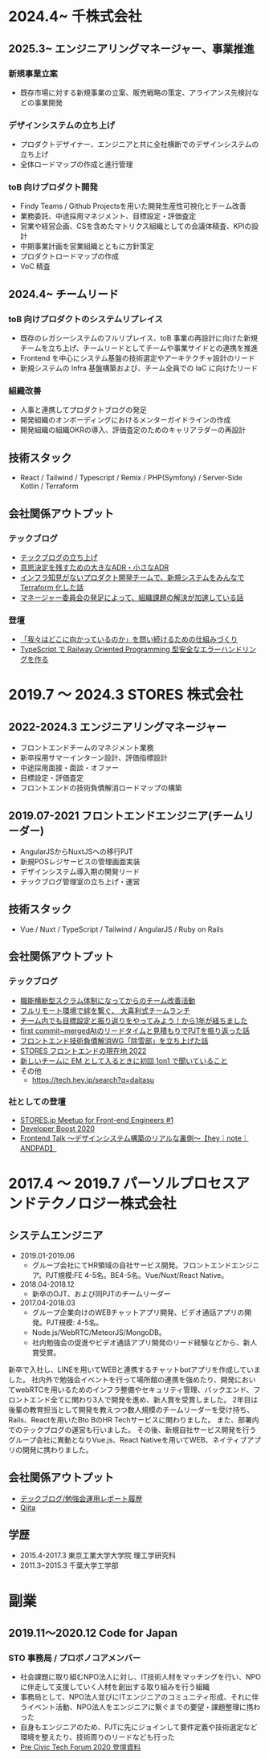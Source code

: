 # 2024.4~ 千株式会社
## 2025.3~ エンジニアリングマネージャー、事業推進
### 新規事業立案
- 既存市場に対する新規事業の立案、販売戦略の策定、アライアンス先検討などの事業開発

### デザインシステムの立ち上げ
- プロダクトデザイナー、エンジニアと共に全社横断でのデザインシステムの立ち上げ
- 全体ロードマップの作成と進行管理

### toB 向けプロダクト開発
- Findy Teams / Github Projectsを用いた開発生産性可視化とチーム改善
- 業務委託、中途採用マネジメント、目標設定・評価査定
- 営業や経営企画、CSを含めたマトリクス組織としての会議体精査、KPIの設計
- 中期事業計画を営業組織とともに方針策定
- プロダクトロードマップの作成
- VoC 精査
 
## 2024.4~ チームリード
### toB 向けプロダクトのシステムリプレイス
- 既存のレガシーシステムのフルリプレイス、toB 事業の再設計に向けた新規チームを立ち上げ、チームリードとしてチームや事業サイドとの連携を推進
- Frontend を中心にシステム基盤の技術選定やアーキテクチャ設計のリード
- 新規システムの Infra 基盤構築および、チーム全員での IaC に向けたリード

### 組織改善
- 人事と連携してプロダクトブログの発足
- 開発組織のオンボーディングにおけるメンターガイドラインの作成
- 開発組織の組織OKRの導入、評価査定のためのキャリアラダーの再設計

## 技術スタック
- React / Tailwind / Typescript / Remix / PHP(Symfony) / Server-Side Kotlin / Terraform

## 会社関係アウトプット
### テックブログ
- [テックブログの立ち上げ](https://productblog.sencorp.co.jp/entry/2024/11/27/153241)
- [意思決定を残すための大きなADR・小さなADR](https://productblog.sencorp.co.jp/entry/2024/12/05/134904)
- [インフラ知見がないプロダクト開発チームで、新規システムをみんなでTerraform 化した話](https://productblog.sencorp.co.jp/entry/2024/12/18/155512)
- [マネージャー委員会の発足によって、組織課題の解決が加速している話](https://productblog.sencorp.co.jp/entry/2025/04/07/165118)

### 登壇
- [「我々はどこに向かっているのか」を問い続けるための仕組みづくり](https://speakerdeck.com/daitasu/establishing-a-system-for-continuous-inquiry-about-where-we-are)
- [TypeScript で Railway Oriented Programming 型安全なエラーハンドリングを作る](https://speakerdeck.com/daitasu/typescript-de-railway-oriented-programming-xing-an-quan-naerahandoringuwozuo-ru)

# 2019.7 〜 2024.3 STORES 株式会社
## 2022-2024.3 エンジニアリングマネージャー
- フロントエンドチームのマネジメント業務
- 新卒採用サマーインターン設計、評価指標設計
- 中途採用面接・面談・オファー
- 目標設定・評価査定
- フロントエンドの技術負債解消ロードマップの構築

## 2019.07-2021 フロントエンドエンジニア(チームリーダー)
- AngularJSからNuxtJSへの移行PJT
- 新規POSレジサービスの管理画面実装
- デザインシステム導入期の開発リード
- テックブログ管理室の立ち上げ・運営

## 技術スタック
- Vue / Nuxt / TypeScript / Tailwind / AngularJS / Ruby on Rails

## 会社関係アウトプット
### テックブログ
- [職能横断型スクラム体制になってからのチーム改善活動](https://product.st.inc/entry/2020/10/05/110022)
- [フルリモート環境で絆を繋ぐ、 大喜利式チームランチ](https://product.st.inc/entry/2020/12/06/231435)
- [チーム内でも目標設定と振り返りをやってみよう！から1年が経ちました](https://product.st.inc/entry/2020/12/06/231435)
- [first commit~mergedAtのリードタイムと見積もりでPJTを振り返った話](https://product.st.inc/entry/2021/12/14/134139)
- [フロントエンド技術負債解消WG「除雪部」を立ち上げた話](https://product.st.inc/entry/2022/08/02/124056)
- [STORES フロントエンドの現在地 2022](https://product.st.inc/entry/2022/12/08/151734)
- [新しいチームに EM として入るときに初回 1on1 で聞いていること](https://product.st.inc/entry/2023/10/25/112158)
- その他
   - https://tech.hey.jp/search?q=daitasu

### 社としての登壇
- [STORES.jp Meetup for Front-end Engineers #1](https://hey.connpass.com/event/143246)
- [Developer Boost 2020](https://event.shoeisha.jp/devboost/20201212/session/2987)
-  [Frontend Talk 〜デザインシステム構築のリアルな裏側〜【hey｜note｜ANDPAD】](https://andpad.connpass.com/event/238368/)

# 2017.4 〜 2019.7 パーソルプロセスアンドテクノロジー株式会社
## システムエンジニア
- 2019.01-2019.06
  - グループ会社にてHR領域の自社サービス開発。フロントエンドエンジニア。PJT規模:FE 4-5名。BE4-5名。Vue/Nuxt/React Native。
- 2018.04-2018.12
  - 新卒のOJT、および同PJTのチームリーダー
- 2017.04-2018.03
  - グループ企業向けのWEBチャットアプリ開発、ビデオ通話アプリの開発。PJT規模: 4-5名。
  - Node.js/WebRTC/MeteorJS/MongoDB。
  - 社内勉強会の促進やビデオ通話アプリ開発のリード経験などから、新人賞受賞。

新卒で入社し、LINEを用いてWEBと連携するチャットbotアプリを作成していました。
社内外で勉強会イベントを行って場所館の連携を強めたり、開発においてwebRTCを用いるためのインフラ整備やセキュリティ管理、バックエンド、フロントエンド全てに関わり3人で開発を進め、新人賞を受賞しました。
2年目は後輩の教育担当として開発を教えつつ数人規模のチームリーダーを受け持ち、Rails、Reactを用いたBto BのHR Techサービスに関わりました。
また、部署内でのテックブログの運営も行いました。
その後、新規自社サービス開発を行うグループ会社に異動となりVue.js、React Nativeを用いてWEB、ネイティブアプリの開発に携わりました。

## 会社関係アウトプット
- [テックブログ/勉強会運用レポート履歴](https://persol-pt.github.io/categories/%E8%97%A4%E4%BA%95-%E5%A4%A7%E7%A5%90daitasu/)
- [Qiita](https://qiita.com/daitasu)

## 学歴
- 2015.4-2017.3 東京工業大学大学院 理工学研究科
- 2011.3~2015.3 千葉大学工学部

# 副業
## 2019.11〜2020.12 Code for Japan
### STO 事務局 / プロボノコアメンバー
- 社会課題に取り組むNPO法人に対し、IT技術人材をマッチングを行い、NPOに伴走して支援していく人材を創出する取り組みを行う組織
- 事務局として、NPO法人並びにITエンジニアのコミュニティ形成、それに伴うイベント活動、NPO法人をエンジニアに繋ぐまでの要望・課題整理に携わった
- 自身もエンジニアのため、PJTに先にジョインして要件定義や技術選定など環境を整えたり、技術周りのリードなども行った
- [Pre Civic Tech Forum 2020 登壇資料](https://speakerdeck.com/cfj_sto/cfj-sto-20200509-stop-covid19-for-npo)

